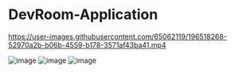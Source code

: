 # DevRoom-Application

https://user-images.githubusercontent.com/65062119/196518268-52970a2b-b06b-4559-b178-3571af43ba41.mp4

![image](https://user-images.githubusercontent.com/65062119/196518024-c1d36647-65e0-4a19-9804-e3e08027d1f7.png)
![image](https://user-images.githubusercontent.com/65062119/196518066-aece10f8-eb44-40e9-bdcf-042cc41a54aa.png)
![image](https://user-images.githubusercontent.com/65062119/196517992-88efe984-7e3e-4457-86cc-7ef31ad3da81.png)
